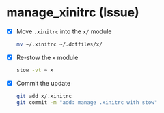 # manage_xinitrc (Issue)

- [x] Move `.xinitrc` into the `x/` module
  ```zsh
  mv ~/.xinitrc ~/.dotfiles/x/
  ```
- [x] Re-stow the `x` module
  ```zsh
  stow -vt ~ x
  ```
- [x] Commit the update
  ```zsh
  git add x/.xinitrc
  git commit -m "add: manage .xinitrc with stow"
  ```
